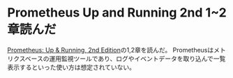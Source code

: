 # Prometheus Up and Running 2nd 1~2章読んだ
[Prometheus: Up & Running, 2nd Edition](https://learning.oreilly.com/library/view/prometheus-up/9781098131135/)の1,2章を読んだ。
Prometheusはメトリクスベースの運用監視ツールであり、ログやイベントデータを取り込んで一覧表示するといった使い方は想定されていない。
